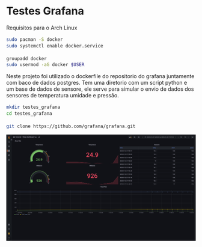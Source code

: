# Testes Grafana

Requisitos para o Arch Linux

```bash
sudo pacman -S docker
sudo systemctl enable docker.service

groupadd docker
sudo usermod -aG docker $USER
```

Neste projeto foi utilizado o dockerfile do repositorio do grafana juntamente com baco de dados postgres. Tem uma diretorio com um script python e um base de dados de sensore, ele serve para simular o envio de dados dos sensores de temperatura umidade e pressão. 

```bash
mkdir testes_grafana
cd testes_grafana

git clone https://github.com/grafana/grafana.git
```

![](https://raw.githubusercontent.com/ericoandre/testes_grafana/main/Captura%20de%20tela%20de%202023-01-22%2020-10-44.png)
